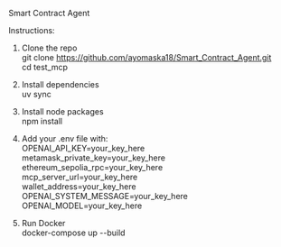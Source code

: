 Smart Contract Agent

Instructions:

1. Clone the repo <br/>
   git clone https://github.com/ayomaska18/Smart_Contract_Agent.git <br/>
   cd test_mcp

2. Install dependencies <br/>
   uv sync

3. Install node packages <br/>
   npm install

4. Add your .env file with: <br/>
   OPENAI_API_KEY=your_key_here <br/>
   metamask_private_key=your_key_here <br/>
   ethereum_sepolia_rpc=your_key_here <br/>
   mcp_server_url=your_key_here <br/>
   wallet_address=your_key_here <br/>
   OPENAI_SYSTEM_MESSAGE=your_key_here <br/>
   OPENAI_MODEL=your_key_here <br/>

5. Run Docker <br/>
   docker-compose up --build


